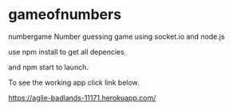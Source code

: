 # gameofnumbers


numbergame
Number guessing game using socket.io and node.js

use npm install to get all depencies

and npm start to launch.

To see the working app click link below.

https://agile-badlands-11171.herokuapp.com/
